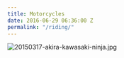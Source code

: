 ```yaml
---
title: Motorcycles
date: 2016-06-29 06:36:00 Z
permalink: "/riding/"
---
```


![20150317-akira-kawasaki-ninja.jpg](/uploads/20150317-akira-kawasaki-ninja.jpg)